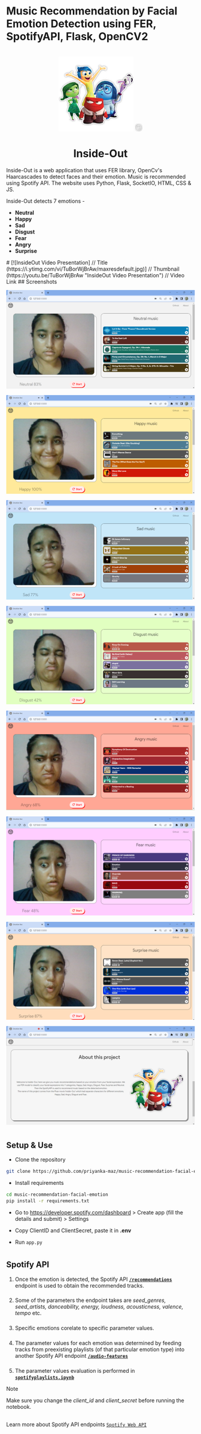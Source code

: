 # Music Recommendation by Facial Emotion Detection using FER, SpotifyAPI, Flask, OpenCV2

<!-- PROJECT LOGO -->
<br />
<div align="center">
    <img src="static\inside_out.png" alt="Logo" width="200">
        <img src="static\moodmusic_white.png" alt="Logo" width="20">
    <h1 align="center">Inside-Out</h1>

</div>

Inside-Out is a web application that uses FER library, OpenCv's Haarcascades to detect faces and their emotion. Music is recommended using Spotify API. The website uses Python, Flask, SocketIO, HTML, CSS &amp; JS.

Inside-Out detects 7 emotions - 
<b>
- Neutral
- Happy
- Sad
- Disgust
- Fear
- Angry
- Surprise
</b>
#
[![InsideOut Video Presentation]          // Title
(https://i.ytimg.com/vi/TuBorWjBrAw/maxresdefault.jpg)] // Thumbnail
(https://youtu.be/TuBorWjBrAw "InsideOut Video Presentation")    // Video Link
## Screenshots

![Neutral](screenshots/Emotion&#32;Neutral.png)

![Happy](screenshots/Emotion&#32;Happy.png)

![Sad](screenshots/Emotion&#32;Sad.png)

![Disgust](screenshots/Emotion&#32;Disgust.png)

![Angry](screenshots/Emotion&#32;Angry.png)

![Fear](screenshots/Emotion&#32;Fear.png)

![Surprise](screenshots/Emotion&#32;Surprise.png)

![About](screenshots/About.png)


#
## Setup & Use

- Clone the repository
```sh
git clone https://github.com/priyanka-maz/music-recommendation-facial-emotion.git
```

- Install requirements

```sh
cd music-recommendation-facial-emotion
pip install -r requirements.txt
```


- Go to https://developer.spotify.com/dashboard > Create app (fill the details and submit) > Settings

- Copy ClientID and ClientSecret, paste it in **.env**

- Run ```app.py```

#
## Spotify API

1. Once the emotion is detected, the Spotify API [**```/recommendations```**](https://developer.spotify.com/documentation/web-api/reference/get-recommendations) endpoint is used to obtain the recommended tracks.
###

2. Some of the parameters the endpoint takes are *seed_genres, seed_artists, danceability, energy, loudness, acousticness, valence, tempo* etc.
###
3. Specific emotions corelate to specific parameter values. 
###
4. The parameter values for each emotion was determined by feeding tracks from preexisting playlists (of that particular emotion type) into another Spotify API endpoint [**```/audio-features```**](https://developer.spotify.com/documentation/web-api/reference/get-audio-features)
###
5. The parameter values evaluation is performed in [**```spotifyplaylists.ipynb```**](spotifyplaylist.ipynb)

> [!NOTE]
> Make sure you change the *client_id* and *client_secret* before running the notebook.
##
Learn more about Spotify API endpoints [```Spotify Web API```](https://developer.spotify.com/documentation/web-api)




